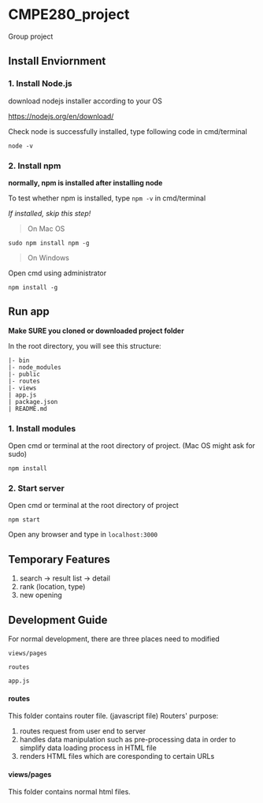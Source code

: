 # CMPE280_project
Group project
## Install Enviornment
### 1. Install Node.js

download nodejs installer according to your OS

https://nodejs.org/en/download/

Check node is successfully installed, type following code in cmd/terminal 
```
node -v
```

### 2. Install npm
**normally, npm is installed after installing node**

To test whether npm is installed, type `npm -v` in cmd/terminal 

*If installed, skip this step!*

>On Mac OS
```
sudo npm install npm -g
```

>On Windows

Open cmd using administrator
```
npm install -g
```

## Run app

**Make SURE you cloned or downloaded project folder**

In the root directory, you will see this structure:

```
|- bin
|- node_modules
|- public
|- routes
|- views
| app.js
| package.json
| README.md
```

### 1. Install modules
Open cmd or terminal at the root directory of project. (Mac OS might ask for sudo)

```
npm install
```

### 2. Start server

Open cmd or terminal at the root directory of project
```
npm start
```
Open any browser and type in `localhost:3000`

## Temporary Features
>
1. search -> result list -> detail
2. rank (location, type)
3. new opening


## Development Guide

For normal development, there are three places need to modified
```
views/pages
```
```
routes
```
```
app.js
```
#### routes
>
This folder contains router file. (javascript file)
Routers' purpose:
1. routes request from user end to server
2. handles data manipulation such as pre-processing data in order to simplify data loading process in HTML file
3. renders HTML files which are coresponding to certain URLs



#### views/pages 
>
This folder contains normal html files.



















